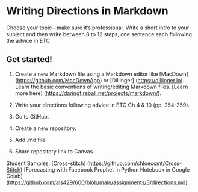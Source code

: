 # Writing Directions in Markdown

Choose your topic--make sure it’s professional. Write a short intro to your subject and then write between 8 to 12 steps, one sentence each following the advice in ETC

## Get started!

1. Create a new Markdown file using a Markdown editor like [MacDown] (https://github.com/MacDownApp) or [Dillinger] (https://dillinger.io). Learn the basic conventions of writing/editing Markdown files. [Learn more here] (https://daringfireball.net/projects/markdown/). 

2. Write your directions following advice in ETC Ch 4 & 10 (pp. 254-259). 

3. Go to GitHub.

4. Create a new repository. 

5. Add .md file.

6. Share repository link to Canvas. 


Student Samples:
[Cross-stitch] (https://github.com/chloeccmt/Cross-Stitch)
[Forecasting with Facebook Prophet in Python Notebook in Google Colab] (https://github.com/als429/600/blob/main/assignments/3/directions.md)













